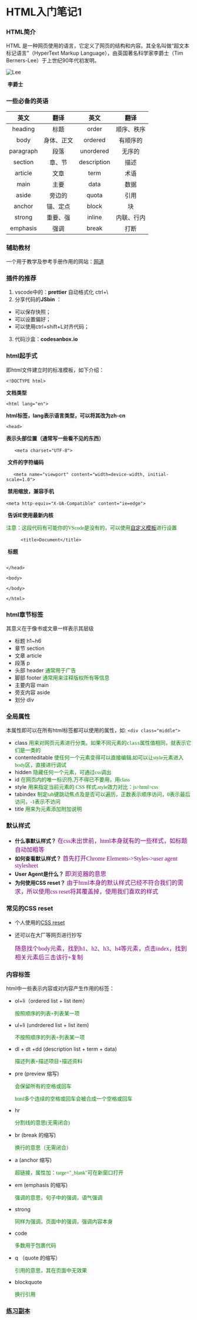 # HTML入门笔记1



### HTML简介

HTML 是一种网页使用的语言，它定义了网页的结构和内容。其全名叫做“超文本标记语言”（HyperText Markup Language），由英国著名科学家李爵士（Tim Berners-Lee）于上世纪90年代初发明。

 ![Lee](C:\Users\Administrator\Desktop\note\homework1\Lee.jpg)  

​                        **李爵士**                       

### 一些必备的英语

|   英文    |    翻译    |    英文     |    翻译    |
| :-------: | :--------: | :---------: | :--------: |
|  heading  |    标题    |    order    | 顺序、秩序 |
|   body    | 身体、正文 |   ordered   |  有顺序的  |
| paragraph |    段落    |  unordered  |   无序的   |
|  section  |   章、节   | description |    描述    |
|  article  |    文章    |    term     |    术语    |
|   main    |    主要    |    data     |    数据    |
|   aside   |   旁边的   |    quota    |    引用    |
|  anchor   |  锚、定点  |    block    |     块     |
|  strong   |  重要、强  |   inline    | 内联、行内 |
| emphasis  |    强调    |    break    |    打断    |



### 辅助教材

一个用于教学及参考手册作用的网站：[网道](wangdoc.com)



### 插件的推荐

1. vscode中的：**prettier** 自动格式化 ctrl+\
2. 分享代码的**JSbin** ：

- 可以保存快照；
- 可以设置偏好；
- 可以使用ctrl+shift+L对齐代码；
3. 代码沙盒：**codesanbox.io**

   

### html起手式

即html文件建立时的标准模板，如下介绍：

`<!DOCTYPE html>`   

**文档类型**

`<html lang="en">`   

**html标签，lang表示语言类型，可以将其改为zh-cn**

`<head>` 

**表示头部位置（通常写一些看不见的东西）**

       ` <meta charset="UTF-8">`  

​        **文件的字符编码**

        `<meta name="viewport" content="width=device-width, initial-scale=1.0">`

​         **禁用缩放，兼容手机**

​        `<meta http-equiv="X-UA-Compatible" content="ie=edge">`

​         **告诉IE使用最新内核**

​         <font face="黑体" color=green>注意：这段代码有可能你的VScode是没有的，可以使用[自定义模板](https://www.jianshu.com/p/fe027008dacf)进行设置</font>

​         `     <title>Document</title>`

​         **标题**


   ``` 

</head>

<body>

</body>

</html>
   ```

### html章节标签

其意义在于像书或文章一样表示其层级

- 标题 h1~h6
- 章节 section
- 文章 article
- 段落 p
- 头部 header <font face="黑体" color="green">通常用于广告</font>
- 脚部 footer  <font face="黑体" color="green">通常用来注释版权所有等信息</font>
- 主要内容 main
- 旁支内容 aside
- 划分 div

### 全局属性

本属性即可以在所有html标签都可以使用的属性，如:
                                                               `<div class="middle">`

- class     <font face="黑体" color="green">用来对网页元素进行分类。如果不同元素的`class`属性值相同，就表示它们是一类的</font>
- contenteditable    <font face="黑体" color="green">使任何一个元素变得可以直接编辑,如可以让style元素进入body区，直接进行调试</font>
- hidden   <font face="黑体" color="green">隐藏任何一个元素，可通过css调出</font>
- id   <font face="黑体" color="green">在网页内的唯一标识符,万不得已不要用，用class</font>
- style  <font face="黑体" color="green">用来指定当前元素的 CSS 样式,style效力对比：js>html>css</font>
- tabindex   <font face="黑体" color="green">制定tab键跳动焦点及是否可以遍历，正数表示顺序访问，0表示最后访问，-1表示不访问</font>
- title   <font face="黑体" color="green">用来为元素添加附加说明</font>

### 默认样式

- **什么事默认样式？**
   <font face="黑体" color="800080" size="3">在css未出世前，html本身就有的一些样式，如标题自动加粗等</font> 
- **如何查看默认样式？**
   <font face="黑体" color="800080" size="3">首先打开Chrome</font>
   <font face="黑体" color="800080" size="3">Elements->Styles->user agent stylesheet</font>
- **User Agent是什么？**
   <font face="黑体" color="800080" size="3">即浏览器的意思</font>
- **为何使用CSS reset？**
   <font face="黑体" color="800080" size="3">由于html本身的默认样式已经不符合我们的需求，所以使用css reset将其覆盖掉，使用我们喜欢的样式</font>

### 常见的CSS reset

- 个人使用的[CSS reset](C:\Users\Administrator\Desktop\note\html\reset.css)

- 还可以在大厂等网页进行抄写

  <font face="黑体" color="800080" size="3">随意找个body元素，找到h1、h2、h3、h4等元素，点击index，找到相关元素后三击该行+复制</font>

### 内容标签

html中一些表示内容或对内容产生作用的标签：

- ol+li（ordered list + list item）

  <font face="黑体" color="green">按照顺序的列表+列表某一项</font>

- ul+li (undrdered list + list item)

  <font face="黑体" color="green">不按照顺序的列表+列表某一项</font>

- dl + dt +dd (description list + term + data)

  <font face="黑体" color="green">描述列表+描述项目+描述资料</font>

- pre (preview 缩写)

  <font face="黑体" color="green">会保留所有的空格或回车</font>

  <font face="黑体" color="green">html多个连续的空格或回车会被合成一个空格或回车</font>

- hr  

  <font face="黑体" color="green">分割线的意思(无需闭合)</font>

- br (break 的缩写) 

  <font face="黑体" color="green">换行的意思（无需闭合）</font>

- a (anchor 缩写) 

  <font face="黑体" color="green">超链接，属性加：targe="_blank"可在新窗口打开</font>

- em (emphasis 的缩写)  

  <font face="黑体" color="green">强调的意思，句子中的强调，语气强调</font>

- strong

  <font face="黑体" color="green">同样为强调，页面中的强调，强调内容本身</font>

- code

  <font face="黑体" color="green">多数用于包裹代码</font>

- q （quote 的缩写）

  <font face="黑体" color="green">引用的意思，其在页面中无效果</font>

- blockquote

  <font face="黑体" color="green">换行引用</font>

### [练习副本](http://js.jirengu.com/peqes/12/edit?html,output)

